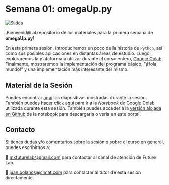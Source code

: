 # Semana 01: omegaUp.py

[![Slides](https://img.shields.io/badge/Slides-Google%20Slides-tomato)](https://docs.google.com/presentation/d/e/2PACX-1vT6Su8GAR938WUjk1pc9na_eevnStGFvQkrCeJxQoZrx9KCgBt7Y82cWpvmqr7bz--yYlIbI4__RSuQ/pub?start=false&loop=false&delayms=3000)

¡Bienvenid@ al repositorio de los materiales para la primera semana de **omegaUp.py**!

En esta primera sesión, introduciremos un poco de la historia de `Python`, así como sus posibles aplicaciones en distantas áreas de estudio. Luego, exploraremos la plataforma a utilizar durante el curso entero, [Google Colab](https://colab.research.google.com). Finalmente, mostraremos la implementación del programa básico, "¡Hola, mundo!" y una implementación más interesante del mismo.

## Material de la Sesión
Puedes encontrar [aquí](https://docs.google.com/presentation/d/e/2PACX-1vT6Su8GAR938WUjk1pc9na_eevnStGFvQkrCeJxQoZrx9KCgBt7Y82cWpvmqr7bz--yYlIbI4__RSuQ/pub?start=false&loop=false&delayms=3000) las diapositivas mostradas durante la sesión. También puedes hacer click [aquí](https://drive.google.com/file/d/1D9Xc6U1zCT17A0bJZ54B814Rr2poDUM-/view?usp=sharing) para ir a la _Notebook_ de Google Colab utilizada durante esta sesión. También puedes acceder a la [versión alojada en Github](./OmegaUp.py-sesion01.ipynb) de la notebook para descargarla o verla en este portal.

## Contacto
Si tienes dudas y/o comentarios sobre la sesión o sobre el curso en general, puedes escribirnos a:

:email: [mxfuturelab@gmail.com](mailto://mxfuturelab@gmail.com) para contactar al canal de atención de Future Lab.

:email: [juan.bolanos@cimat.com](mailto://juan.bolanos@cimat.mx) para contactar al tutor de esta sesión directamente.
